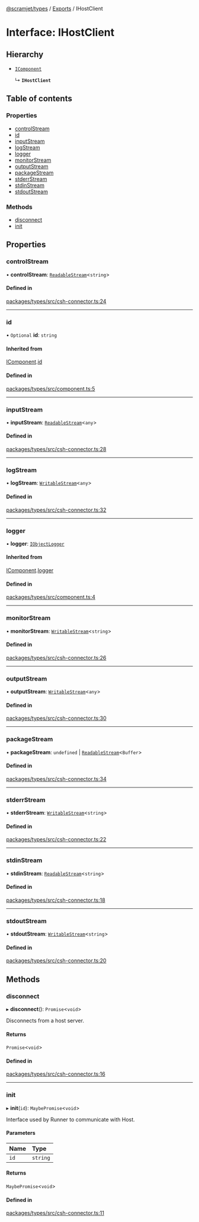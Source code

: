 [@scramjet/types](../README.md) / [Exports](../modules.md) / IHostClient

# Interface: IHostClient

## Hierarchy

- [`IComponent`](IComponent.md)

  ↳ **`IHostClient`**

## Table of contents

### Properties

- [controlStream](IHostClient.md#controlstream)
- [id](IHostClient.md#id)
- [inputStream](IHostClient.md#inputstream)
- [logStream](IHostClient.md#logstream)
- [logger](IHostClient.md#logger)
- [monitorStream](IHostClient.md#monitorstream)
- [outputStream](IHostClient.md#outputstream)
- [packageStream](IHostClient.md#packagestream)
- [stderrStream](IHostClient.md#stderrstream)
- [stdinStream](IHostClient.md#stdinstream)
- [stdoutStream](IHostClient.md#stdoutstream)

### Methods

- [disconnect](IHostClient.md#disconnect)
- [init](IHostClient.md#init)

## Properties

### controlStream

• **controlStream**: [`ReadableStream`](ReadableStream.md)<`string`\>

#### Defined in

[packages/types/src/csh-connector.ts:24](https://github.com/scramjetorg/transform-hub/blob/HEAD/packages/types/src/csh-connector.ts#L24)

___

### id

• `Optional` **id**: `string`

#### Inherited from

[IComponent](IComponent.md).[id](IComponent.md#id)

#### Defined in

[packages/types/src/component.ts:5](https://github.com/scramjetorg/transform-hub/blob/HEAD/packages/types/src/component.ts#L5)

___

### inputStream

• **inputStream**: [`ReadableStream`](ReadableStream.md)<`any`\>

#### Defined in

[packages/types/src/csh-connector.ts:28](https://github.com/scramjetorg/transform-hub/blob/HEAD/packages/types/src/csh-connector.ts#L28)

___

### logStream

• **logStream**: [`WritableStream`](WritableStream.md)<`any`\>

#### Defined in

[packages/types/src/csh-connector.ts:32](https://github.com/scramjetorg/transform-hub/blob/HEAD/packages/types/src/csh-connector.ts#L32)

___

### logger

• **logger**: [`IObjectLogger`](IObjectLogger.md)

#### Inherited from

[IComponent](IComponent.md).[logger](IComponent.md#logger)

#### Defined in

[packages/types/src/component.ts:4](https://github.com/scramjetorg/transform-hub/blob/HEAD/packages/types/src/component.ts#L4)

___

### monitorStream

• **monitorStream**: [`WritableStream`](WritableStream.md)<`string`\>

#### Defined in

[packages/types/src/csh-connector.ts:26](https://github.com/scramjetorg/transform-hub/blob/HEAD/packages/types/src/csh-connector.ts#L26)

___

### outputStream

• **outputStream**: [`WritableStream`](WritableStream.md)<`any`\>

#### Defined in

[packages/types/src/csh-connector.ts:30](https://github.com/scramjetorg/transform-hub/blob/HEAD/packages/types/src/csh-connector.ts#L30)

___

### packageStream

• **packageStream**: `undefined` \| [`ReadableStream`](ReadableStream.md)<`Buffer`\>

#### Defined in

[packages/types/src/csh-connector.ts:34](https://github.com/scramjetorg/transform-hub/blob/HEAD/packages/types/src/csh-connector.ts#L34)

___

### stderrStream

• **stderrStream**: [`WritableStream`](WritableStream.md)<`string`\>

#### Defined in

[packages/types/src/csh-connector.ts:22](https://github.com/scramjetorg/transform-hub/blob/HEAD/packages/types/src/csh-connector.ts#L22)

___

### stdinStream

• **stdinStream**: [`ReadableStream`](ReadableStream.md)<`string`\>

#### Defined in

[packages/types/src/csh-connector.ts:18](https://github.com/scramjetorg/transform-hub/blob/HEAD/packages/types/src/csh-connector.ts#L18)

___

### stdoutStream

• **stdoutStream**: [`WritableStream`](WritableStream.md)<`string`\>

#### Defined in

[packages/types/src/csh-connector.ts:20](https://github.com/scramjetorg/transform-hub/blob/HEAD/packages/types/src/csh-connector.ts#L20)

## Methods

### disconnect

▸ **disconnect**(): `Promise`<`void`\>

Disconnects from a host server.

#### Returns

`Promise`<`void`\>

#### Defined in

[packages/types/src/csh-connector.ts:16](https://github.com/scramjetorg/transform-hub/blob/HEAD/packages/types/src/csh-connector.ts#L16)

___

### init

▸ **init**(`id`): `MaybePromise`<`void`\>

Interface used by Runner to communicate with Host.

#### Parameters

| Name | Type |
| :------ | :------ |
| `id` | `string` |

#### Returns

`MaybePromise`<`void`\>

#### Defined in

[packages/types/src/csh-connector.ts:11](https://github.com/scramjetorg/transform-hub/blob/HEAD/packages/types/src/csh-connector.ts#L11)
